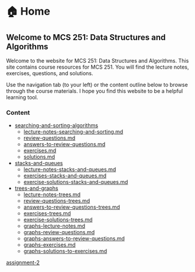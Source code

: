 # 🏠 Home

## Welcome to MCS 251: Data Structures and Algorithms

Welcome to the website for MCS 251: Data Structures and Algorithms. This site contains course resources for MCS 251. You will find the lecture notes, exercises, questions, and solutions.

Use the navigation tab (to your left) or the content outline below to browse through the course materials. I hope you find this website to be a helpful learning tool.

### Content

* [searching-and-sorting-algorithms](searching-and-sorting-algorithms/ "mention")
  * [lecture-notes-searching-and-sorting.md](searching-and-sorting-algorithms/lecture-notes-searching-and-sorting.md "mention")
  * [review-questions.md](searching-and-sorting-algorithms/review-questions.md "mention")
  * [answers-to-review-questions.md](searching-and-sorting-algorithms/answers-to-review-questions.md "mention")
  * [exercises.md](searching-and-sorting-algorithms/exercises.md "mention")
  * [solutions.md](searching-and-sorting-algorithms/solutions.md "mention")
* [stacks-and-queues](stacks-and-queues/ "mention")
  * [lecture-notes-stacks-and-queues.md](stacks-and-queues/lecture-notes-stacks-and-queues.md "mention")
  * &#x20;[exercises-stacks-and-queues.md](stacks-and-queues/exercises-stacks-and-queues.md "mention")
  * &#x20;[exercise-solutions-stacks-and-queues.md](stacks-and-queues/exercise-solutions-stacks-and-queues.md "mention")
* [trees-and-graphs](trees-and-graphs/ "mention")
  * [lecture-notes-trees.md](trees-and-graphs/lecture-notes-trees.md "mention")
  * [review-questions-trees.md](trees-and-graphs/review-questions-trees.md "mention")
  * [answers-to-review-questions-trees.md](trees-and-graphs/answers-to-review-questions-trees.md "mention")
  * [exercises-trees.md](trees-and-graphs/exercises-trees.md "mention")
  * [exercise-solutions-trees.md](trees-and-graphs/exercise-solutions-trees.md "mention")
  * [graphs-lecture-notes.md](trees-and-graphs/graphs-lecture-notes.md "mention")
  * [graphs-review-questions.md](trees-and-graphs/graphs-review-questions.md "mention")
  * [graphs-answers-to-review-questions.md](trees-and-graphs/graphs-answers-to-review-questions.md "mention")
  * [graphs-exercises.md](trees-and-graphs/graphs-exercises.md "mention")
  * [graphs-solutions-to-exercises.md](trees-and-graphs/graphs-solutions-to-exercises.md "mention")

[assignment-2](assignment-2/ "mention")
